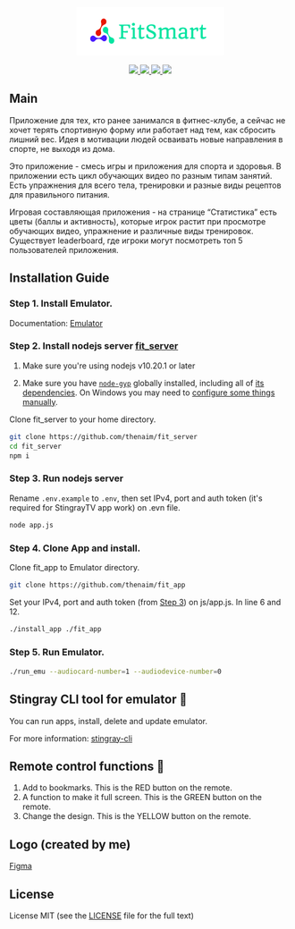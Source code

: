 <p align="center"><img src="./res/light_logo.png"></p>
<p align="center">
  <a href="https://github.com/thenaim/fit_app/releases" target="_blank">
    <img src="https://badgen.net/github/release/thenaim/fit_app">
  </a>
    <a href="https://github.com/thenaim/fit_app/commits/master">
    <img src="https://badgen.net/github/commits/thenaim/fit_app">
  </a>
    <a href="https://github.com/thenaim/fit_app/commits/master">
    <img src="https://badgen.net/github/last-commit/thenaim/fit_app">
  </a>
    </a>
    <a href="https://github.com/thenaim/fit_app/blob/master/LICENSE" target="_blank">
    <img src="https://badgen.net/github/license/thenaim/fit_app">
  </a>
</p>

## Main

Приложение для тех, кто ранее занимался в фитнес-клубе, а сейчас не хочет терять спортивную форму или работает над тем, как сбросить лишний вес. Идея в мотивации людей осваивать новые направления в спорте, не выходя из дома.

Это приложение - смесь игры и приложения для спорта и здоровья. В приложении есть цикл обучающих видео по разным типам занятий. Есть упражнения для всего тела, тренировки и разные виды рецептов для правильного питания.

Игровая составляющая приложения - на странице “Статистика” есть цветы (баллы и активность), которые игрок растит при просмотре обучающих видео, упражнение и различные виды тренировок. Существует leaderboard, где игроки могут посмотреть топ 5 пользователей приложения.

## Installation Guide

### Step 1. Install Emulator.

Documentation: [Emulator](https://devstingray.gs-labs.tv/emulator)

### Step 2. Install nodejs server [fit_server](https://github.com/thenaim/fit_server)
1. Make sure you're using nodejs v10.20.1 or later

2. Make sure you have [`node-gyp`](https://github.com/nodejs/node-gyp#installation) globally installed, including all of [its dependencies](https://github.com/nodejs/node-gyp#on-unix). On Windows you may need to [configure some things manually](https://github.com/nodejs/node-gyp#on-windows).

Clone fit_server to your home directory.
```bash
git clone https://github.com/thenaim/fit_server
cd fit_server
npm i
```
### Step 3. Run nodejs server

Rename `.env.example` to `.env`, then set IPv4, port and auth token (it's required for StingrayTV app work) on .evn file.

```bash
node app.js
```

### Step 4. Clone App and install.

Clone fit_app to Emulator directory.

```bash
git clone https://github.com/thenaim/fit_app
```

Set your IPv4, port and auth token (from [Step 3](https://github.com/thenaim/fit_app#step-3-run-nodejs-server)) on js/app.js. In line 6 and 12.

```bash
./install_app ./fit_app
```

### Step 5. Run Emulator.

```bash
./run_emu --audiocard-number=1 --audiodevice-number=0
```
## Stingray CLI tool for emulator :tada:
You can run apps, install, delete and update emulator.

For more information: [stingray-cli](https://github.com/thenaim/stingray-cli)

## Remote control functions :tada:
1. Add to bookmarks. This is the RED button on the remote.
2. A function to make it full screen. This is the GREEN button on the remote.
3. Change the design. This is the YELLOW button on the remote.

## Logo (created by me)

[Figma](https://www.figma.com/file/UxgnFWoQ5yJePKsSIgZ67l)

## License

License MIT (see the [LICENSE](https://github.com/thenaim/fit_app/blob/master/LICENSE) file for the full text)
